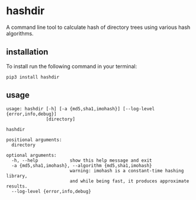 # hashdir

A command line tool to calculate hash of directory trees using various hash algorithms.

## installation

To install run the following command in your terminal:

```pip3 install hashdir```

## usage

```text
usage: hashdir [-h] [-a {md5,sha1,imohash}] [--log-level {error,info,debug}]
               [directory]

hashdir

positional arguments:
  directory

optional arguments:
  -h, --help            show this help message and exit
  -a {md5,sha1,imohash}, --algorithm {md5,sha1,imohash}
                        warning: imohash is a constant-time hashing library,
                        and while being fast, it produces approximate results.
  --log-level {error,info,debug}
```
